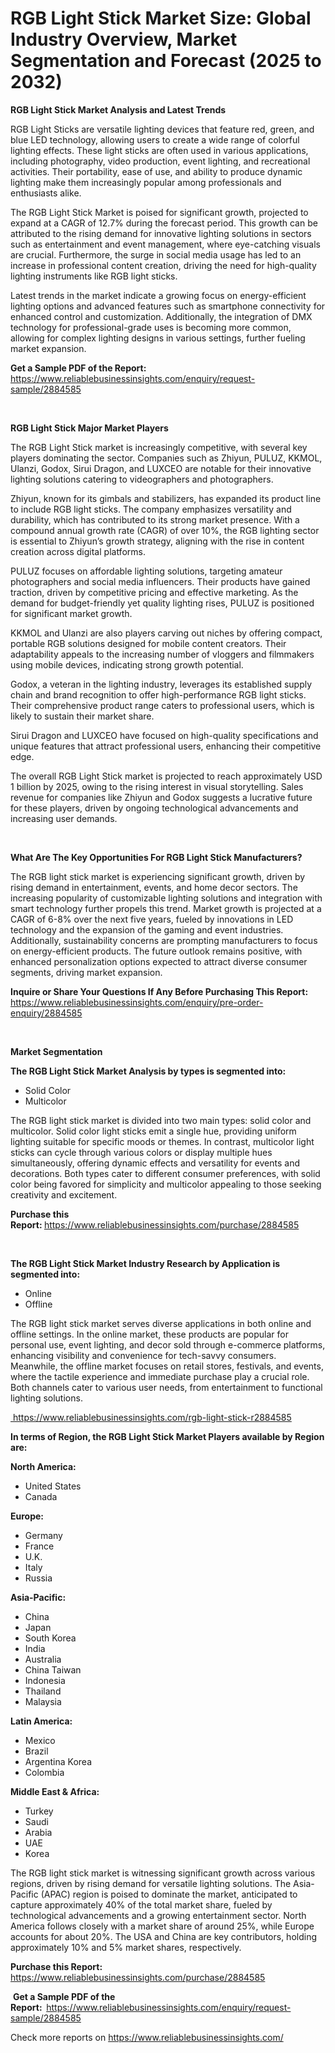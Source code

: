 <p><h1>RGB Light Stick Market Size: Global Industry Overview, Market Segmentation and Forecast (2025 to 2032)</h1></p><p><strong>RGB Light Stick Market Analysis and Latest Trends</strong></p>
<p><p>RGB Light Sticks are versatile lighting devices that feature red, green, and blue LED technology, allowing users to create a wide range of colorful lighting effects. These light sticks are often used in various applications, including photography, video production, event lighting, and recreational activities. Their portability, ease of use, and ability to produce dynamic lighting make them increasingly popular among professionals and enthusiasts alike.</p><p>The RGB Light Stick Market is poised for significant growth, projected to expand at a CAGR of 12.7% during the forecast period. This growth can be attributed to the rising demand for innovative lighting solutions in sectors such as entertainment and event management, where eye-catching visuals are crucial. Furthermore, the surge in social media usage has led to an increase in professional content creation, driving the need for high-quality lighting instruments like RGB light sticks.</p><p>Latest trends in the market indicate a growing focus on energy-efficient lighting options and advanced features such as smartphone connectivity for enhanced control and customization. Additionally, the integration of DMX technology for professional-grade uses is becoming more common, allowing for complex lighting designs in various settings, further fueling market expansion.</p></p>
<p><strong>Get a Sample PDF of the Report:&nbsp;</strong> <a href="https://www.reliablebusinessinsights.com/enquiry/request-sample/2884585?utm_campaign=2239&utm_medium=2&utm_source=Github&utm_content=ia&utm_term=13032025&utm_id=rgb-light-stick">https://www.reliablebusinessinsights.com/enquiry/request-sample/2884585</a></p>
<p>&nbsp;</p>
<p><strong>RGB Light Stick Major Market Players</strong></p>
<p><p>The RGB Light Stick market is increasingly competitive, with several key players dominating the sector. Companies such as Zhiyun, PULUZ, KKMOL, Ulanzi, Godox, Sirui Dragon, and LUXCEO are notable for their innovative lighting solutions catering to videographers and photographers.</p><p>Zhiyun, known for its gimbals and stabilizers, has expanded its product line to include RGB light sticks. The company emphasizes versatility and durability, which has contributed to its strong market presence. With a compound annual growth rate (CAGR) of over 10%, the RGB lighting sector is essential to Zhiyun’s growth strategy, aligning with the rise in content creation across digital platforms.</p><p>PULUZ focuses on affordable lighting solutions, targeting amateur photographers and social media influencers. Their products have gained traction, driven by competitive pricing and effective marketing. As the demand for budget-friendly yet quality lighting rises, PULUZ is positioned for significant market growth.</p><p>KKMOL and Ulanzi are also players carving out niches by offering compact, portable RGB solutions designed for mobile content creators. Their adaptability appeals to the increasing number of vloggers and filmmakers using mobile devices, indicating strong growth potential.</p><p>Godox, a veteran in the lighting industry, leverages its established supply chain and brand recognition to offer high-performance RGB light sticks. Their comprehensive product range caters to professional users, which is likely to sustain their market share.</p><p>Sirui Dragon and LUXCEO have focused on high-quality specifications and unique features that attract professional users, enhancing their competitive edge. </p><p>The overall RGB Light Stick market is projected to reach approximately USD 1 billion by 2025, owing to the rising interest in visual storytelling. Sales revenue for companies like Zhiyun and Godox suggests a lucrative future for these players, driven by ongoing technological advancements and increasing user demands.</p></p>
<p>&nbsp;</p>
<p><strong>What Are The Key Opportunities For RGB Light Stick Manufacturers?</strong></p>
<p><p>The RGB light stick market is experiencing significant growth, driven by rising demand in entertainment, events, and home decor sectors. The increasing popularity of customizable lighting solutions and integration with smart technology further propels this trend. Market growth is projected at a CAGR of 6-8% over the next five years, fueled by innovations in LED technology and the expansion of the gaming and event industries. Additionally, sustainability concerns are prompting manufacturers to focus on energy-efficient products. The future outlook remains positive, with enhanced personalization options expected to attract diverse consumer segments, driving market expansion.</p></p>
<p><strong>Inquire or Share Your Questions If Any Before Purchasing This Report:</strong> <a href="https://www.reliablebusinessinsights.com/enquiry/pre-order-enquiry/2884585?utm_campaign=2239&utm_medium=2&utm_source=Github&utm_content=ia&utm_term=13032025&utm_id=rgb-light-stick">https://www.reliablebusinessinsights.com/enquiry/pre-order-enquiry/2884585</a></p>
<p>&nbsp;</p>
<p><strong>Market Segmentation</strong></p>
<p><strong>The RGB Light Stick Market Analysis by types is segmented into:</strong></p>
<p><ul><li>Solid Color</li><li>Multicolor</li></ul></p>
<p><p>The RGB light stick market is divided into two main types: solid color and multicolor. Solid color light sticks emit a single hue, providing uniform lighting suitable for specific moods or themes. In contrast, multicolor light sticks can cycle through various colors or display multiple hues simultaneously, offering dynamic effects and versatility for events and decorations. Both types cater to different consumer preferences, with solid color being favored for simplicity and multicolor appealing to those seeking creativity and excitement.</p></p>
<p><strong>Purchase this Report:&nbsp;</strong><a href="https://www.reliablebusinessinsights.com/purchase/2884585?utm_campaign=2239&utm_medium=2&utm_source=Github&utm_content=ia&utm_term=13032025&utm_id=rgb-light-stick">https://www.reliablebusinessinsights.com/purchase/2884585</a></p>
<p>&nbsp;</p>
<p><strong>The RGB Light Stick Market Industry Research by Application is segmented into:</strong></p>
<p><ul><li>Online</li><li>Offline</li></ul></p>
<p><p>The RGB light stick market serves diverse applications in both online and offline settings. In the online market, these products are popular for personal use, event lighting, and decor sold through e-commerce platforms, enhancing visibility and convenience for tech-savvy consumers. Meanwhile, the offline market focuses on retail stores, festivals, and events, where the tactile experience and immediate purchase play a crucial role. Both channels cater to various user needs, from entertainment to functional lighting solutions.</p></p>
<p><a href="https://www.reliablebusinessinsights.com/rgb-light-stick-r2884585?utm_campaign=2239&utm_medium=2&utm_source=Github&utm_content=ia&utm_term=13032025&utm_id=rgb-light-stick">&nbsp;https://www.reliablebusinessinsights.com/rgb-light-stick-r2884585</a></p>
<p><strong>In terms of Region, the RGB Light Stick Market Players available by Region are:</strong></p>
<p>
    <p> <strong> North America: </strong>
        <ul>
            <li>United States</li>
            <li>Canada</li>
        </ul>
        </p> 
    <p> <strong> Europe: </strong>
        <ul>
            <li>Germany</li>
            <li>France</li>
            <li>U.K.</li>
            <li>Italy</li>
            <li>Russia</li>
        </ul>
        </p> 
    <p> <strong> Asia-Pacific: </strong>
        <ul>
            <li>China</li>
            <li>Japan</li>
            <li>South Korea</li>
            <li>India</li>
            <li>Australia</li>
            <li>China Taiwan</li>
            <li>Indonesia</li>
            <li>Thailand</li>
            <li>Malaysia</li>
        </ul>
        </p> 
    <p> <strong> Latin America: </strong>
        <ul>
            <li>Mexico</li>
            <li>Brazil</li>
            <li>Argentina Korea</li>
            <li>Colombia</li>
        </ul>
        </p> 
    <p> <strong> Middle East & Africa: </strong>
        <ul>
            <li>Turkey</li>
            <li>Saudi</li>
            <li>Arabia</li>
            <li>UAE</li>
            <li>Korea</li>
        </ul>
    </p>
    </p>
<p><p>The RGB light stick market is witnessing significant growth across various regions, driven by rising demand for versatile lighting solutions. The Asia-Pacific (APAC) region is poised to dominate the market, anticipated to capture approximately 40% of the total market share, fueled by technological advancements and a growing entertainment sector. North America follows closely with a market share of around 25%, while Europe accounts for about 20%. The USA and China are key contributors, holding approximately 10% and 5% market shares, respectively.</p></p>
<p><strong>Purchase this Report: </strong><a href="https://www.reliablebusinessinsights.com/purchase/2884585?utm_campaign=2239&utm_medium=2&utm_source=Github&utm_content=ia&utm_term=13032025&utm_id=rgb-light-stick">https://www.reliablebusinessinsights.com/purchase/2884585</a></p>
<p>&nbsp;<strong>Get a Sample PDF of the Report:&nbsp;&nbsp;</strong><a href="https://www.reliablebusinessinsights.com/enquiry/request-sample/2884585?utm_campaign=2239&utm_medium=2&utm_source=Github&utm_content=ia&utm_term=13032025&utm_id=rgb-light-stick">https://www.reliablebusinessinsights.com/enquiry/request-sample/2884585</a></p>
<p><strong></strong></p>
<p>Check more reports on <a href="https://www.reliablebusinessinsights.com/?utm_campaign=2239&utm_medium=2&utm_source=Github&utm_content=ia&utm_term=13032025&utm_id=rgb-light-stick">https://www.reliablebusinessinsights.com/</a></p>